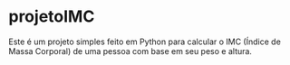 # projetoIMC
Este é um projeto simples feito em Python para calcular o IMC (Índice de Massa Corporal) de uma pessoa com base em seu peso e altura.
